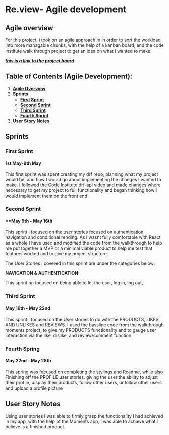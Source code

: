 # **Re.view- Agile development**
## **Agile overview**

For this project, i took on an agile approach in in order to sort the workload into more managable chunks, with the help of a kanban board, and the code institute walk through project to get an idea on what I wanted to make.

[**_this is a link to the project board_**](https://github.com/users/Haloegen/projects/6/views/1)

## **Table of Contents (Agile Development):**

1. [**Agile Overview**](#agile-overview)
1. [**Sprints**](#sprints)
   - [**First Sprint**](#first-sprint)
   - [**Second Sprint**](#second-sprint)
   - [**Third Sprint**](#third-sprint)
   - [**Fourth Sprint**](#fourth-sprint)
1. [**User Story Notes**](#user-story-notes)

## **Sprints**

### **First Sprint**
#### **1st May-9th May**
This first sprint was spent creating my drf repo, planning what my project would be, and how I would go about implementing the changes I wanted to make.
I followed the Code Institute drf-api video and made changes where necessary to get my project to full functionality and began thinking how I would implement them on the front end

### **Second Sprint** 
#### **May 9th - May 16th
This sprint I focused on the user stories focused on authentication navigation and conditional rending.
As I wasnt fully comfortable with React as a whole I have used and modified the code from the walkthrough to help me put together a MVP or a minimal viable product to help me test that features worked and to give my project structure.

The User Stories I covered in this sprint are under the categories below:

**NAVIGATION & AUTHENTICATION:**

This sprint on focused on being able to let the user, log in, log out, 


### **Third Sprint**
#### **May 16th - May 22nd**

This sprint I focused on the User stories to do with the PRODUCTS, LIKES AND UNLIKES and REVIEWS.
I used the bassline code from the walkthrough moments project, to give my PRODUCTS functionality and to gauge user interaction via the like, dislike, and review/comment function

### **Fourth Spring**
#### **May 22nd - May 28th**
This spring was focused on completing the stylings and Readme, while also Finishing off the PROFILE user stories. 
giving the user the ability to adjust their profile, display their products, follow other users, unfollow other users and upload a profile picture


## **User Story Notes**
Using user stories I was able to firmly grasp the functionality I had achieved in my app, with the help of the Moments app, I was able to achieve what i believe is a finished product.


